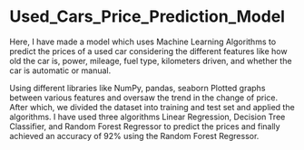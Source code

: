# Used_Cars_Price_Prediction_Model
Here, I have made a model which uses Machine Learning Algorithms to predict the prices of a used car considering the different features like how old the car is, power, mileage, fuel type, kilometers driven, and whether the car is automatic or manual.

Using different libraries like NumPy, pandas, seaborn
Plotted graphs between various features and oversaw the trend in the change of price.
After which, we divided the dataset into training and test set and applied the algorithms.
I have used three algorithms  Linear Regression, Decision Tree Classifier, and Random Forest Regressor to predict the prices and finally achieved an accuracy of 92% using the Random Forest Regressor.
